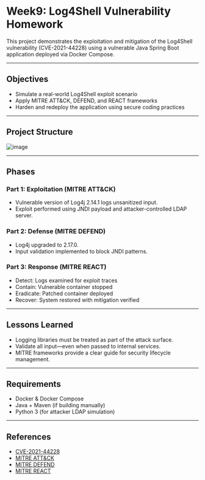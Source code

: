 # Week9: Log4Shell Vulnerability Homework

This project demonstrates the exploitation and mitigation of the Log4Shell vulnerability (CVE-2021-44228) using a vulnerable Java Spring Boot application deployed via Docker Compose.

---

## Objectives

- Simulate a real-world Log4Shell exploit scenario
- Apply MITRE ATT&CK, DEFEND, and REACT frameworks
- Harden and redeploy the application using secure coding practices

---

## Project Structure
![image](https://github.com/user-attachments/assets/81ce4a36-e1ec-4d7c-9642-aa2cbb60a93a)


---

## Phases

### Part 1: Exploitation (MITRE ATT&CK)
- Vulnerable version of Log4j 2.14.1 logs unsanitized input.
- Exploit performed using JNDI payload and attacker-controlled LDAP server.

### Part 2: Defense (MITRE DEFEND)
- Log4j upgraded to 2.17.0.
- Input validation implemented to block JNDI patterns.

### Part 3: Response (MITRE REACT)
- Detect: Logs examined for exploit traces
- Contain: Vulnerable container stopped
- Eradicate: Patched container deployed
- Recover: System restored with mitigation verified

---

## Lessons Learned

- Logging libraries must be treated as part of the attack surface.
- Validate all input—even when passed to internal services.
- MITRE frameworks provide a clear guide for security lifecycle management.

---

## Requirements

- Docker & Docker Compose
- Java + Maven (if building manually)
- Python 3 (for attacker LDAP simulation)

---

## References

- [CVE-2021-44228](https://nvd.nist.gov/vuln/detail/CVE-2021-44228)
- [MITRE ATT&CK](https://attack.mitre.org/)
- [MITRE DEFEND](https://defend.mitre.org/)
- [MITRE REACT](https://www.mitre.org/publications/technical-papers/react-a-framework-for-incidence-response)


